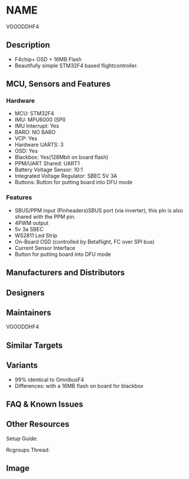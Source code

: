 
# NAME
VGOODDHF4


## Description
- F4chip+ OSD + 16MB Flash
- Beautifully simple STM32F4 based flightcontroller.


## MCU, Sensors and Features

### Hardware
  - MCU: STM32F4
  - IMU: MPU6000 (SPI)
  - IMU Interrupt: Yes
  - BARO: NO BARO
  - VCP: Yes
  - Hardware UARTS: 3
  - OSD: Yes
  - Blackbox: Yes(128Mbit on board flash)
  - PPM/UART Shared:  UART1
  - Battery Voltage Sensor:  10:1
  - Integrated Voltage Regulator: SBEC 5V 3A
  - Buttons: Button for putting board into DFU mode

### Features
- SBUS/PPM input (Pinheaders)SBUS port (via inverter), this pin is also shared with the PPM pin.
- 4PWM output
- 5v 3a SBEC
- WS2811 Led Strip
- On-Board OSD (controlled by Betaflight, FC over SPI bus)
- Current Sensor Interface
- Button for putting board into DFU mode
## Manufacturers and Distributors



## Designers


## Maintainers
VGOODDHF4


## Similar Targets




## Variants
- 99% identical to OmnibusF4
- Differences:
with a 16MB flash on board for blackbox

## FAQ & Known Issues


## Other Resources

Setup Guide: 

Rcgroups Thread: 

## Image
